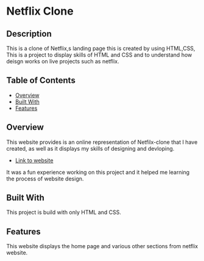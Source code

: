 
# Netflix Clone



## Description

This is a clone of Netflix,s landing page this is created by using HTML,CSS, This is a project to display skills of HTML and CSS and to understand how deisgn works on live projects such as netflix.

## Table of Contents

- [Overview](#overview)
- [Built With](#built-with)
- [Features](#features)

## Overview

This website provides is an online representation of Netfilx-clone that I have created, as well as it displays my skills of designing and devloping.
- [Link to website](#https://netflix-clone-page-01.netlify.app#)

It was a fun experience working on this project and it helped me learning the process of website design.

## Built With

This project is build with only HTML and CSS.

## Features

This website displays the home page and various other sections from netflix website.
